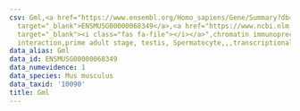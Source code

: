 ```yaml
---
csv: Gml,<a href="https://www.ensembl.org/Homo_sapiens/Gene/Summary?db=core;g=ENSMUSG00000068349"
  target="_blank">ENSMUSG00000068349</a>,<a href="https://www.ncbi.nlm.nih.gov/pubmed/25450459"
  target="_blank"><i class="fas fa-file"></i></a>",chromatin immunoprecipitation assay,direct
  interaction,prime adult stage, testis, Spermatocyte,,,transcriptional regulation,
data_alias: Gml
data_id: ENSMUSG00000068349
data_numevidence: 1
data_species: Mus musculus
data_taxid: '10090'
title: Gml
---
```

